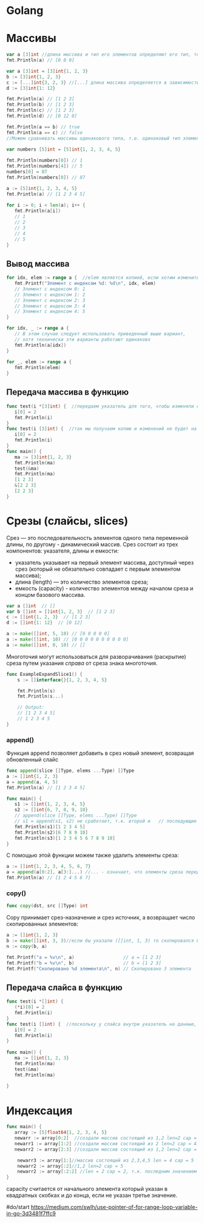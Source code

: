 # Golang
# Массивы
```go
var a [3]int //длина массива и тип его элементов определяют его тип, то есть var a [5]int имеет другой тип в отличии от var a [3]int
fmt.Println(a) // [0 0 0]

var a [3]int = [3]int{1, 2, 3} 
b := [3]int{1, 2, 3} 
c := [...]int{3, 2, 3} //[...] длина массива определяется в зависимости от количества элементов, но такой вариант не рекомендуется для использования
d := [3]int{1: 12} 

fmt.Println(a) // [1 2 3] 
fmt.Println(b) // [1 2 3] 
fmt.Println(c) // [1 2 3] 
fmt.Println(d) // [0 12 0]

fmt.Println(a == b) // true 
fmt.Println(a == c) // false
//Можем сравнивать массивы одинакового типа, т.е. одинаковый тип элементов и размер

var numbers [5]int = [5]int{1, 2, 3, 4, 5}  
  
fmt.Println(numbers[0]) // 1  
fmt.Println(numbers[4]) // 5  
numbers[0] = 87  
fmt.Println(numbers[0]) // 87

a := [5]int{1, 2, 3, 4, 5}  
fmt.Println(a) // [1 2 3 4 5]  
  
for i := 0; i < len(a); i++ {  
   fmt.Println(a[i])  
   // 1  
   // 2   
   // 3   
   // 4   
   // 5
}
```

## Вывод массива
```go
for idx, elem := range a {  //elem является копией, если хотим изменить, нужно обращаться по иденксу
   fmt.Printf("Элемент с индексом %d: %d\n", idx, elem)  
   // Элемент с индексом 0: 1  
   // Элемент с индексом 1: 2   
   // Элемент с индексом 2: 3   
   // Элемент с индексом 3: 4   
   // Элемент с индексом 4: 5
}

for idx, _ := range a {  
   // В этом случае следует использовать приведенный выше вариант,  
   // хотя технически эти варианты работают одинаково   
   fmt.Println(a[idx])  
}  
  
for _, elem := range a {  
   fmt.Println(elem)  
}

```

## Передача массива в функцию
```go
func test(i *[3]int) {  //передаем указатель для того, чтобы изменяли оригинал
   i[0] = 2  
   fmt.Println(i)  
}  
func test(i [3]int) {  //так мы получаем копию и изменений не будет на вызывающей стороне
   i[0] = 2  
   fmt.Println(i)  
}
func main() {  
   ma := [3]int{1, 2, 3}  
   fmt.Println(ma)  
   test(&ma)  
   fmt.Println(ma)  
   [1 2 3]  
   &[2 2 3]  
   [2 2 3]  
}
```

# Срезы (слайсы, slices)
Срез — это последовательность элементов одного типа переменной длины, по другому - динамический массив. Срез состоит из трех компонентов: указателя, длины и емкости:
-   указатель указывает на первый элемент массива, доступный через срез (который не обязательно совпадает с первым элементом массива);
-   длина (length) — это количество элементов среза;
-   емкость (capacity) - количество элементов между началом среза и концом базового массива.

```go
var a []int  // [] 
var b []int = []int{1, 2, 3}  // [1 2 3]
c := []int{1, 2, 3}  // [1 2 3]
d := []int{1: 12}  // [0 12]

a := make([]int, 5, 10) // [0 0 0 0 0] 
a := make([]int, 10) // [0 0 0 0 0 0 0 0 0 0] 
a := make([]int, 0, 10) // []

```

Многоточия могут использоваться для разворачивания (раскрытие) среза путем указания _справа_ от среза знака многоточия.

```go
func ExampleExpandSlice1() {
	s := []interface{}{1, 2, 3, 4, 5}

	fmt.Println(s)
	fmt.Println(s...)

	// Output:
	// [1 2 3 4 5]
	// 1 2 3 4 5
}
```

### append()
Функция append позволяет добавить в срез новый элемент, возвращая обновленный слайс

```go
func append(slice []Type, elems ...Type) []Type
a := []int{1, 2, 3} 
a = append(a, 4, 5) 
fmt.Println(a) // [1 2 3 4 5]
```


```go
func main() {  
   s1 := []int{1, 2, 3, 4, 5}  
   s2 := []int{6, 7, 8, 9, 10}  
   // append(slice []Type, elems ...Type) []Type  
   // s1 = append(s1, s2) не сработает, т.к. второй и   // последующие аргументы в нашем случае должны быть int   s3 := append(s1, s2...)  
   fmt.Println(s1)[1 2 3 4 5]  
   fmt.Println(s2)[6 7 8 9 10]  
   fmt.Println(s3)[1 2 3 4 5 6 7 8 9 10]  
}
```

С помощью этой функции можем также удалить элементы среза:

```go
a := []int{1, 2, 3, 4, 5, 6, 7}
a = append(a[0:2], a[3:]...) //... - означает, что элементы среза передаются как отдельные аргументы
fmt.Println(a) // [1 2 4 5 6 7]
```

### copy()
```go
func copy(dst, src []Type) int
```

Copy принимает срез-назначение и срез источник, а возвращает число скопированных элементов:
```go
a := []int{1, 2, 3}
b := make([]int, 3, 3)//если бы указали ([]int, 1, 3) то скопировался бы один элемент
n := copy(b, a)

fmt.Printf("a = %v\n", a)                  // a = [1 2 3]
fmt.Printf("b = %v\n", b)                  // b = [1 2 3]
fmt.Printf("Скопировано %d элемента\n", n) // Скопировано 3 элемента
```

## Передача слайса в функцию
```go
func test(i *[]int) {  
   (*i)[0] = 2  
   fmt.Println(i)  
}  
func test(i []int) {  //поскольку у слайса внутри указатель на данные, то не обязательно передавать указатель
   i[0] = 2  
   fmt.Println(i)  
}  
  
func main() {  
   ma := []int{1, 2, 3}  
   fmt.Println(ma)  
   test(&ma)  
   fmt.Println(ma)  
  
}
```

# Индексация
```go
func main() {  
   array := [5]float64{1, 2, 3, 4, 5}  
   newarr := array[0:2]  //создали массив состоящий из 1,2 len=2 cap = 5  
   newarr1 := array[1:2] //создали массив состоящий из 2 len=2 cap = 4  
   newarr2 := array[2:3] //создали массив состоящий из 1,2 len=2 cap = 3    

	newarr3 := array[1:]//массив состоящий из 2,3,4,5 len = 4 cap = 5
	newarr2 := array[:2]//1,2 len=2 cap = 5
	newarr2 := array[:2:2] //len = 2 cap = 2, т.к. последним значением указываем наш capacity
}
```

capacity считается от начального элемента который указан в квадратных скобках и до конца, если не указан третье значение.

#do/start 
https://medium.com/swlh/use-pointer-of-for-range-loop-variable-in-go-3d3481f7ffc9